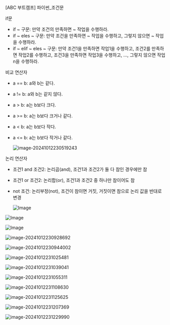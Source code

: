 [ABC 부트캠프] 파이썬_조건문



if문

- if ~ 구문: 만약 조건의 만족하면 ~ 작업을 수행하라.
- if ~ eles ~ 구문: 만약 조건을 만족하면 ~ 작업을 수행하고, 그렇지 않으면 ~ 작업을 수행하라.
- if ~ elif ~ eles ~ 구문: 만약 조건1을 만족하면 작업1을 수행하고, 조건2를 만족하면 작업2를 수행하고, 조건3을 만족하면 작업3을 수행하고, ..., 그렇지 않으면 작업 n을 수행하라.



비교 연산자

- a == b: a와 b는 같다.

- a != b: a와 b는 같지 않다.

- a > b: a는 b보다 크다.

- a >= b: a는 b보다 크거나 같다.

- a < b: a는 b보다 작다.

- a <= b: a는 b보다 작거나 같다.

  ![image-20241012230519243](/Users/jeongjaemin/Desktop/gitjm34.github.io./images/2023-07-06/image-20241012230519243.png)

  

논리 연산자

- 조건1 and 조건2: 논리곱(and), 조건1과 조건2가 둘 다 참인 경우에만 참

- 조건1 or 조건2: 논리합(or), 조건1과 조건2 중 하나만 참이어도 참

- not 조건: 논리부정(not), 조건이 참이면 거짓, 거짓이면 참으로 논리 값을 반대로 변경

  ![Image](/Users/jeongjaemin/Desktop/gitjm34.github.io./images/2023-07-06/image-20241012230609545.png)

![Image](https://postfiles.pstatic.net/MjAyMzA3MDVfMjA1/MDAxNjg4NTU3MzgyNzE5.0lu7LncuKALMDGzPI-R1Vu-kIQCreE8mq2QkF_UpNn8g.Hu4ClbXhhcM2bD2JFmQFqbz6jZvgpIuW4gqheEw4RsQg.PNG.dawon020629/image.png?type=w3840)

![Image](https://postfiles.pstatic.net/MjAyMzA3MDVfMTMx/MDAxNjg4NTU3NjYwNzY0.mP45TD3kIA0tMD92GU_2-WMureUtyP-SK8XbKuH8u2Ig.ShD0j2a6BI5PS6K1yuFEBjSU75P_IQewgXqVEc9hp48g.PNG.dawon020629/image.png?type=w3840)

![image-20241012230928692](/Users/jeongjaemin/Desktop/gitjm34.github.io/images/2023-07-06/image-20241012230928692.png)

![image-20241012230944002](/Users/jeongjaemin/Desktop/gitjm34.github.io/images/2023-07-06/image-20241012230944002.png)

![image-20241012231025481](/Users/jeongjaemin/Desktop/gitjm34.github.io/images/2023-07-06/image-20241012231025481.png)

![image-20241012231039041](/Users/jeongjaemin/Desktop/gitjm34.github.io/images/2023-07-06/image-20241012231039041.png)

![image-20241012231055311](/Users/jeongjaemin/Desktop/gitjm34.github.io/images/2023-07-06/image-20241012231055311.png)

![image-20241012231108630](/Users/jeongjaemin/Desktop/gitjm34.github.io/images/2023-07-06/image-20241012231108630.png)

![image-20241012231125625](/Users/jeongjaemin/Desktop/gitjm34.github.io/images/2023-07-06/image-20241012231125625.png)

![image-20241012231207369](/Users/jeongjaemin/Desktop/gitjm34.github.io/images/2023-07-06/image-20241012231207369.png)

![image-20241012231229990](/Users/jeongjaemin/Desktop/gitjm34.github.io/images/2023-07-06/image-20241012231229990.png)
